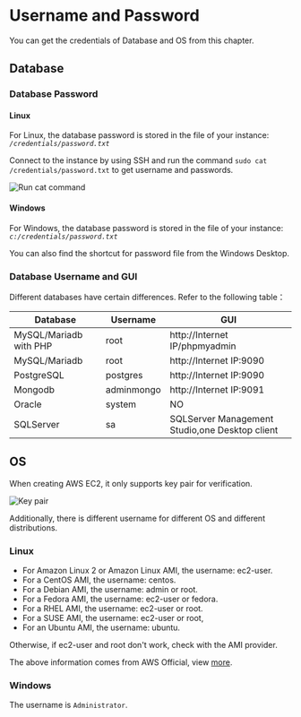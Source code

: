 # Username and Password

You can get the credentials of Database and OS from this chapter.

## Database

### Database Password

#### Linux

For Linux, the database password is stored in the file of your instance: *`/credentials/password.txt`* 

Connect to the instance by using SSH and run the command `sudo cat /credentials/password.txt` to get username and passwords.

![Run cat command](https://libs.websoft9.com/Websoft9/DocsPicture/zh/common/catdbpassword-websoft9.png)

#### Windows

For Windows, the database password is stored in the file of your instance: *`c:/credentials/password.txt`*

You can also find the shortcut for password file from the Windows Desktop.

### Database Username and GUI

Different databases have certain differences. Refer to the following table：

| Database                    | Username     | GUI           |
| ----------------------- | ---------- | ------------------------ |
| MySQL/Mariadb with PHP | root       | http://Internet IP/phpmyadmin |
| MySQL/Mariadb     | root       | http://Internet IP:9090       |
| PostgreSQL              | postgres   | http://Internet IP:9090       |
| Mongodb                 | adminmongo | http://Internet IP:9091       |
| Oracle                  | system     | NO                     |
| SQLServer               | sa         | SQLServer Management Studio,one Desktop client     |



## OS

When creating AWS EC2, it only supports key pair for verification.

![Key pair](https://libs.websoft9.com/Websoft9/DocsPicture/en/aws/aws-ec2createpw-websoft9.png)

Additionally, there is  different username for different OS and different distributions.

### Linux

- For Amazon Linux 2 or Amazon Linux AMI, the username: ec2-user.
- For a CentOS AMI, the username: centos.
- For a Debian AMI, the username: admin or root.
- For a Fedora AMI, the username: ec2-user or fedora.
- For a RHEL AMI, the username: ec2-user or root.
- For a SUSE AMI, the username: ec2-user or root,
- For an Ubuntu AMI, the username: ubuntu.

Otherwise, if ec2-user and root don't work, check with the AMI provider.

The above information comes from AWS Official, view [more](https://docs.aws.amazon.com/AWSEC2/latest/UserGuide/connection-prereqs.html).

### Windows

The username is  `Administrator`.